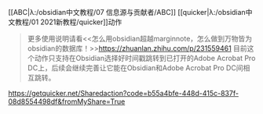 [[ABC|λ:/obsidian中文教程/07 信息源与贡献者/ABC]] [[quicker|λ:/obsidian中文教程/01 2021新教程/quicker]]动作

> 更多使用说明请看<<怎么用obsidian超越marginnote，怎么做到万物皆为obsidian的数据库！>>https://zhuanlan.zhihu.com/p/231559461
> 目前这个动作只支持在Obsidian选择好时间戳跳转到已打开的Adobe Acrobat Pro DC上，后续会继续完善让它能在Obsidian和Adobe Acrobat Pro DC间相互跳转。

https://getquicker.net/Sharedaction?code=b55a4bfe-448d-415c-837f-08d8554498df&fromMyShare=True


